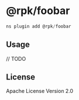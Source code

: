 # @rpk/foobar

```javascript
ns plugin add @rpk/foobar
```

## Usage

// TODO

## License

Apache License Version 2.0
